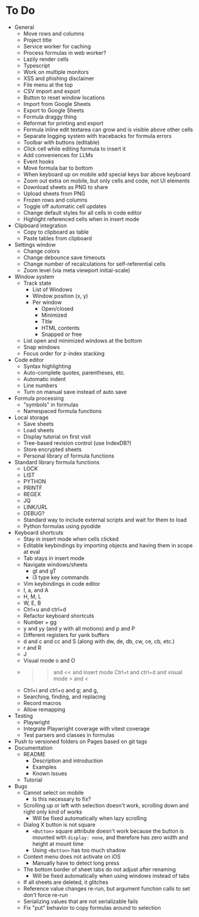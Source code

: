 # To Do

- General
  - Move rows and columns
  - Project title
  - Service worker for caching
  - Process formulas in web worker?
  - Lazily render cells
  - Typescript
  - Work on multiple monitors
  - XSS and phishing disclaimer
  - File menu at the top
  - CSV import and export
  - Button to reset window locations
  - Import from Google Sheets
  - Export to Google Sheets
  - Formula draggy thing
  - Reformat for printing and export
  - Formula inline edit textarea can grow and is visible above other cells
  - Separate logging system with tracebacks for formula errors
  - Toolbar with buttons (editable)
  - Click cell while editing formula to insert it
  - Add conveniences for LLMs
  - Event hooks
  - Move formula bar to bottom
  - When keyboard up on mobile add special keys bar above keyboard
  - Zoom out extra on mobile, but only cells and code, not UI elements
  - Download sheets as PNG to share
  - Upload sheets from PNG
  - Frozen rows and columns
  - Toggle off automatic cell updates
  - Change default styles for all cells in code editor
  - Highlight referenced cells when in insert mode
- Clipboard integration
  - Copy to clipboard as table
  - Paste tables from clipboard
- Settings window
  - Change colors
  - Change debounce save timeouts
  - Change number of recalculations for self-referential cells
  - Zoom level (via meta viewport initial-scale)
- Window system
  - Track state
    - List of Windows
    - Window position (x, y)
    - Per window
      - Open/closed
      - Minimized
      - Title
      - HTML contents
      - Snapped or free
  - List open and minimized windows at the bottom
  - Snap windows
  - Focus order for z-index stacking
- Code editor
  - Syntax highlighting
  - Auto-complete quotes, parentheses, etc.
  - Automatic indent
  - Line numbers
  - Turn on manual save instead of auto save
- Formula processing
  - "symbols" in formulas
  - Namespaced formula functions
- Local storage
  - Save sheets
  - Load sheets
  - Display tutorial on first visit
  - Tree-based revision control (use IndexDB?)
  - Store encrypted sheets 
  - Personal library of formula functions
- Standard library formula functions
  - LOCK
  - LIST
  - PYTHON
  - PRINTF
  - REGEX
  - JQ
  - LINK/URL
  - DEBUG?
  - Standard way to include external scripts and wait for them to load
  - Python formulas using pyodide
- Keyboard shortcuts
  - Stay in insert mode when cells clicked
  - Editable keybindings by importing objects and having them in scope at eval
  - Tab stays in insert mode
  - Navigate windows/sheets
    - gt and gT
    - i3 type key commands
  - Vim keybindings in code editor
  - I, a, and A
  - H, M, L
  - W, E, B
  - Ctrl+u and ctrl+d
  - Refactor keyboard shortcuts
  - Number + gg
  - y and yy (and y with all motions) and p and P
  - Different registers for yank buffers
  - d and c and cc and S (along with dw, de, db, cw, ce, cb, etc.)
  - r and R
  - J
  - Visual mode o and O
  - >> and << and insert mode Ctrl+t and ctrl+d and visual mode > and <
  - Ctrl+i and ctrl+o and g; and g,
  - Searching, finding, and replacing
  - Record macros
  - Allow remapping
- Testing
  - Playwright
  - Integrate Playwright coverage with vitest coverage
  - Test parsers and classes in formulas
- Push to versioned folders on Pages based on git tags
- Documentation
  - README
    - Description and introduction 
    - Examples
    - Known Issues
  - Tutorial
- Bugs
  - Cannot select on mobile
    - Is this necessary to fix?
  - Scrolling up or left with selection doesn't work, scrolling down and right
    only kind of works
    - Will be fixed automatically when lazy scrolling
  - Dialog X button is not square
    - `<Button>` square attribute doesn't work because the button is mounted
      with `display: none`, and therefore has zero width and height at mount
      time
    - Using `<Button>` has too much shadow
  - Context menu does not activate on iOS
    - Manually have to detect long press
  - The bottom border of sheet tabs do not adjust after renaming
    - Will be fixed automatically when using windows instead of tabs
  - If all sheets are deleted, it glitches
  - Reference value changes re-run, but argument function calls to set don't
    force re-run
  - Serializing values that are not serializable fails
  - Fix "put" behavior to copy formulas around to selection
